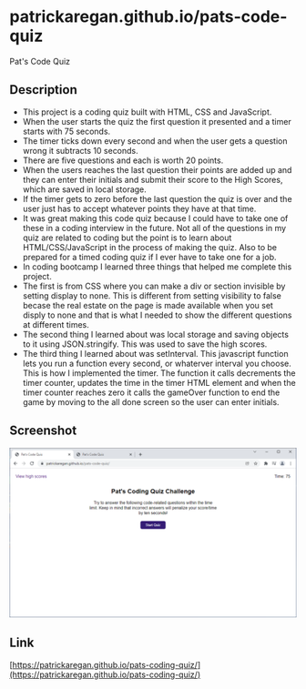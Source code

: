 # patrickaregan.github.io/pats-code-quiz
Pat's Code Quiz

## Description
- This project is a coding quiz built with HTML, CSS and JavaScript.
- When the user starts the quiz the first question it presented and a timer starts with 75 seconds.
- The timer ticks down every second and when the user gets a question wrong it subtracts 10 seconds.
- There are five questions and each is worth 20 points.
- When the users reaches the last question their points are added up and they can enter their initials and submit their score to the High Scores, which are saved in local storage.
- If the timer gets to zero before the last question the quiz is over and the user just has to accept whatever points they have at that time.
- It was great making this code quiz because I could have to take one of these in a coding interview in the future. Not all of the questions in my quiz are related to coding but the point is to learn about HTML/CSS/JavaScript in the process of making the quiz. Also to be prepared for a timed coding quiz if I ever have to take one for a job.
- In coding bootcamp I learned three things that helped me complete this project.
- The first is from CSS where you can make a div or section invisible by setting display to none. This is different from setting visibility to false becase the real estate on the page is made available when you set disply to none and that is what I needed to show the different questions at different times.
- The second thing I learned about was local storage and saving objects to it using JSON.stringify. This was used to save the high scores.
- The third thing I learned about was setInterval. This javascript function lets you run a function every second, or whaterver interval you choose. This is how I implemented the timer. The function it calls decrements the timer counter, updates the time in the timer HTML element and when the timer counter reaches zero it calls the gameOver function to end the game by moving to the all done screen so the user can enter initials.

## Screenshot
![Pat's Coding Quiz Challenge](assets/images/screenshot.png)


## Link
[https://patrickaregan.github.io/pats-coding-quiz/](https://patrickaregan.github.io/pats-coding-quiz/)



